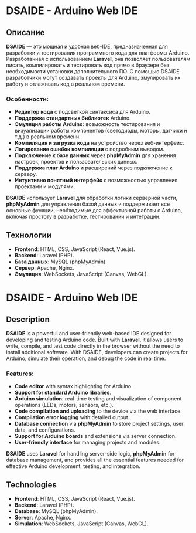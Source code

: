 # DSAIDE - Arduino Web IDE

## Описание

**DSAIDE** — это мощная и удобная веб-IDE, предназначенная для разработки и тестирования программного кода для платформы Arduino. Разработанная с использованием **Laravel**, она позволяет пользователям писать, компилировать и тестировать код прямо в браузере без необходимости установки дополнительного ПО. С помощью DSAIDE разработчики могут создавать проекты для Arduino, эмулировать их работу и отлаживать код в реальном времени.

### Особенности:
- **Редактор кода** с подсветкой синтаксиса для Arduino.
- **Поддержка стандартных библиотек** Arduino.
- **Эмуляция работы Arduino**: возможность тестирования и визуализации работы компонентов (светодиоды, моторы, датчики и т.д.) в реальном времени.
- **Компиляция и загрузка кода** на устройство через веб-интерфейс.
- **Логирование ошибок компиляции** с подробным выводом.
- **Подключение к базе данных** через **phpMyAdmin** для хранения настроек, проектов и пользовательских данных.
- **Поддержка плат Arduino** и расширений через подключение к серверу.
- **Интуитивно понятный интерфейс** с возможностью управления проектами и модулями.

**DSAIDE** использует **Laravel** для обработки логики серверной части, **phpMyAdmin** для управления базой данных и поддерживает все основные функции, необходимые для эффективной работы с Arduino, включая простоту в разработке, тестировании и интеграции.

## Технологии
- **Frontend**: HTML, CSS, JavaScript (React, Vue.js).
- **Backend**: Laravel (PHP).
- **База данных**: MySQL (phpMyAdmin).
- **Сервер**: Apache, Nginx.
- **Эмуляция**: WebSockets, JavaScript (Canvas, WebGL).

# DSAIDE - Arduino Web IDE

## Description

**DSAIDE** is a powerful and user-friendly web-based IDE designed for developing and testing Arduino code. Built with **Laravel**, it allows users to write, compile, and test code directly in the browser without the need to install additional software. With DSAIDE, developers can create projects for Arduino, simulate their operation, and debug the code in real time.

### Features:
- **Code editor** with syntax highlighting for Arduino.
- **Support for standard Arduino libraries**.
- **Arduino simulation**: real-time testing and visualization of component operations (LEDs, motors, sensors, etc.).
- **Code compilation and uploading** to the device via the web interface.
- **Compilation error logging** with detailed output.
- **Database connection** via **phpMyAdmin** to store project settings, user data, and configurations.
- **Support for Arduino boards** and extensions via server connection.
- **User-friendly interface** for managing projects and modules.

**DSAIDE** uses **Laravel** for handling server-side logic, **phpMyAdmin** for database management, and provides all the essential features needed for effective Arduino development, testing, and integration.

## Technologies
- **Frontend**: HTML, CSS, JavaScript (React, Vue.js).
- **Backend**: Laravel (PHP).
- **Database**: MySQL (phpMyAdmin).
- **Server**: Apache, Nginx.
- **Simulation**: WebSockets, JavaScript (Canvas, WebGL).
